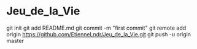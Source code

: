 # Jeu_de_la_Vie

git init
git add README.md
git commit -m "first commit"
git remote add origin https://github.com/EtienneLndr/Jeu_de_la_Vie.git
git push -u origin master
